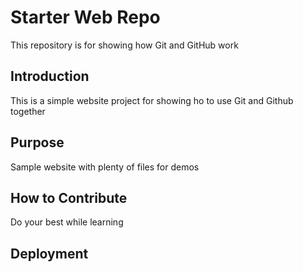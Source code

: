 # Starter Web Repo

This repository is for showing how Git and GitHub work

## Introduction

This is a simple website project for showing ho to use Git and Github together

## Purpose

Sample website with plenty of files for demos


## How to Contribute
Do your best while learning

## Deployment